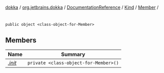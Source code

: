 [dokka](../../../../../index.md) / [org.jetbrains.dokka](../../../../index.md) / [DocumentationReference](../../../index.md) / [Kind](../../index.md) / [Member](../index.md) / [<class-object-for-Member>](index.md)

# <class-object-for-Member>

```
public object <class-object-for-Member>
```
## Members
| Name | Summary |
|------|---------|
|[*.init*](_init_.md)|`private <class-object-for-Member>()`<br>|
